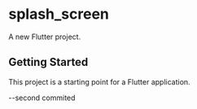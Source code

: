 # splash_screen

A new Flutter project.

## Getting Started

This project is a starting point for a Flutter application.


--second commited
